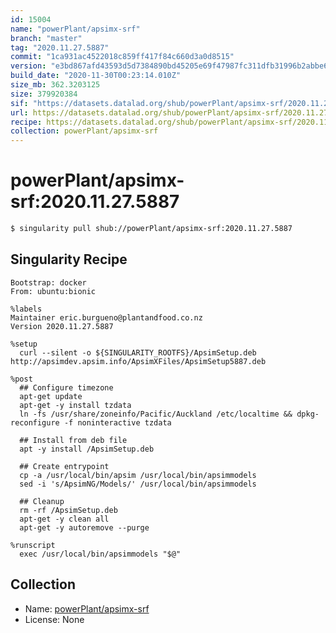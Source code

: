 ```yaml
---
id: 15004
name: "powerPlant/apsimx-srf"
branch: "master"
tag: "2020.11.27.5887"
commit: "1ca931ac4522018c859ff417f84c660d3a0d8515"
version: "e3bd867afd43593d5d7384890bd45205e69f47987fc311dfb31996b2abbe63fb"
build_date: "2020-11-30T00:23:14.010Z"
size_mb: 362.3203125
size: 379920384
sif: "https://datasets.datalad.org/shub/powerPlant/apsimx-srf/2020.11.27.5887/2020-11-30-1ca931ac-e3bd867a/e3bd867afd43593d5d7384890bd45205e69f47987fc311dfb31996b2abbe63fb.sif"
url: https://datasets.datalad.org/shub/powerPlant/apsimx-srf/2020.11.27.5887/2020-11-30-1ca931ac-e3bd867a/
recipe: https://datasets.datalad.org/shub/powerPlant/apsimx-srf/2020.11.27.5887/2020-11-30-1ca931ac-e3bd867a/Singularity
collection: powerPlant/apsimx-srf
---
```


# powerPlant/apsimx-srf:2020.11.27.5887

```bash
$ singularity pull shub://powerPlant/apsimx-srf:2020.11.27.5887
```

## Singularity Recipe

```singularity
Bootstrap: docker
From: ubuntu:bionic

%labels
Maintainer eric.burgueno@plantandfood.co.nz
Version 2020.11.27.5887

%setup
  curl --silent -o ${SINGULARITY_ROOTFS}/ApsimSetup.deb http://apsimdev.apsim.info/ApsimXFiles/ApsimSetup5887.deb

%post
  ## Configure timezone
  apt-get update
  apt-get -y install tzdata
  ln -fs /usr/share/zoneinfo/Pacific/Auckland /etc/localtime && dpkg-reconfigure -f noninteractive tzdata
  
  ## Install from deb file
  apt -y install /ApsimSetup.deb
  
  ## Create entrypoint
  cp -a /usr/local/bin/apsim /usr/local/bin/apsimmodels
  sed -i 's/ApsimNG/Models/' /usr/local/bin/apsimmodels

  ## Cleanup
  rm -rf /ApsimSetup.deb
  apt-get -y clean all
  apt-get -y autoremove --purge

%runscript
  exec /usr/local/bin/apsimmodels "$@"
```

## Collection

 - Name: [powerPlant/apsimx-srf](https://github.com/powerPlant/apsimx-srf)
 - License: None

